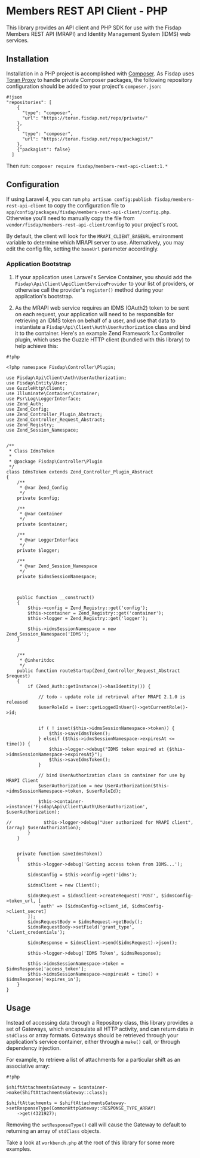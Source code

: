 # Members REST API Client - PHP

This library provides an API client and PHP SDK for use with the Fisdap Members REST API (MRAPI) and Identity Management System (IDMS) web services.

## Installation

Installation in a PHP project is accomplished with [Composer](http://getcomposer.org). As Fisdap uses [Toran Proxy](https://toran.fisdap.net) to handle private Composer packages, the following repository configuration should be added to your project's `composer.json`:

```
#!json
"repositories": [
    {
      "type": "composer",
      "url": "https://toran.fisdap.net/repo/private/"
    },
    {
      "type": "composer",
      "url": "https://toran.fisdap.net/repo/packagist/"
    },
    {"packagist": false}
  ]
```

Then run: `composer require fisdap/members-rest-api-client:1.*`

## Configuration

If using Laravel 4, you can run `php artisan config:publish fisdap/members-rest-api-client` to copy the configuration file to `app/config/packages/fisdap/members-rest-api-client/config.php`. Otherwise you'll need to manually copy the file from `vendor/fisdap/members-rest-api-client/config` to your project's root.

By default, the client will look for the `MRAPI_CLIENT_BASEURL` environment variable to determine which MRAPI server to use.  Alternatively, you may edit the config file, setting the `baseUrl` parameter accordingly.

### Application Bootstrap

1. If your application uses Laravel's Service Container, you should add the `Fisdap\Api\Client\ApiClientServiceProvider` to your list of providers, or otherwise call the provider's `register()` method during your application's bootstrap.

2. As the MRAPI web service requires an IDMS (OAuth2) token to be sent on each request, your application will need to be responsible for retrieving an IDMS token on behalf of a user, and use that data to instantiate a `Fisdap\Api\Client\Auth\UserAuthorization` class and bind it to the container. Here's an example Zend Framework 1.x Controller plugin, which uses the Guzzle HTTP client (bundled with this library) to help achieve this:

```
#!php

<?php namespace Fisdap\Controller\Plugin;

use Fisdap\Api\Client\Auth\UserAuthorization;
use Fisdap\Entity\User;
use GuzzleHttp\Client;
use Illuminate\Container\Container;
use Psr\Log\LoggerInterface;
use Zend_Auth;
use Zend_Config;
use Zend_Controller_Plugin_Abstract;
use Zend_Controller_Request_Abstract;
use Zend_Registry;
use Zend_Session_Namespace;


/**
 * Class IdmsToken
 *
 * @package Fisdap\Controller\Plugin
 */
class IdmsToken extends Zend_Controller_Plugin_Abstract
{
    /**
     * @var Zend_Config
     */
    private $config;

    /**
     * @var Container
     */
    private $container;

    /**
     * @var LoggerInterface
     */
    private $logger;

    /**
     * @var Zend_Session_Namespace
     */
    private $idmsSessionNamespace;



    public function __construct()
    {
        $this->config = Zend_Registry::get('config');
        $this->container = Zend_Registry::get('container');
        $this->logger = Zend_Registry::get('logger');

        $this->idmsSessionNamespace = new Zend_Session_Namespace('IDMS');
    }


    /**
     * @inheritdoc
     */
    public function routeStartup(Zend_Controller_Request_Abstract $request)
    {
        if (Zend_Auth::getInstance()->hasIdentity()) {

            // todo - update role id retrieval after MRAPI 2.1.0 is released
            $userRoleId = User::getLoggedInUser()->getCurrentRole()->id;


            if ( ! isset($this->idmsSessionNamespace->token)) {
                $this->saveIdmsToken();
            } elseif ($this->idmsSessionNamespace->expiresAt <= time()) {
                $this->logger->debug("IDMS token expired at {$this->idmsSessionNamespace->expiresAt}");
                $this->saveIdmsToken();
            }

            // bind UserAuthorization class in container for use by MRAPI Client
            $userAuthorization = new UserAuthorization($this->idmsSessionNamespace->token, $userRoleId);

            $this->container->instance('Fisdap\Api\Client\Auth\UserAuthorization', $userAuthorization);

//            $this->logger->debug("User authorized for MRAPI client", (array) $userAuthorization);
        }
    }


    private function saveIdmsToken()
    {
        $this->logger->debug('Getting access token from IDMS...');

        $idmsConfig = $this->config->get('idms');

        $idmsClient = new Client();

        $idmsRequest = $idmsClient->createRequest('POST', $idmsConfig->token_url, [
            'auth' => [$idmsConfig->client_id, $idmsConfig->client_secret]
        ]);
        $idmsRequestBody = $idmsRequest->getBody();
        $idmsRequestBody->setField('grant_type', 'client_credentials');

        $idmsResponse = $idmsClient->send($idmsRequest)->json();

        $this->logger->debug('IDMS Token', $idmsResponse);

        $this->idmsSessionNamespace->token = $idmsResponse['access_token'];
        $this->idmsSessionNamespace->expiresAt = time() + $idmsResponse['expires_in'];
    }
}
```

## Usage

Instead of accessing data through a Repository class, this library provides a set of Gateways, which encapsulate all HTTP activity, and can return data in `stdClass` or array formats. Gateways should be retrieved through your application's service container, either through a `make()` call, or through dependency injection.

For example, to retrieve a list of attachments for a particular shift as an associative array:

```
#!php

$shiftAttachmentsGateway = $container->make(ShiftAttachmentsGateway::class);

$shiftAttachments = $shiftAttachmentsGateway->setResponseType(CommonHttpGateway::RESPONSE_TYPE_ARRAY)
    ->get(4321927);
```

Removing the `setResponseType()` call will cause the Gateway to default to returning an array of `stdClass` objects.

Take a look at `workbench.php` at the root of this library for some more examples.